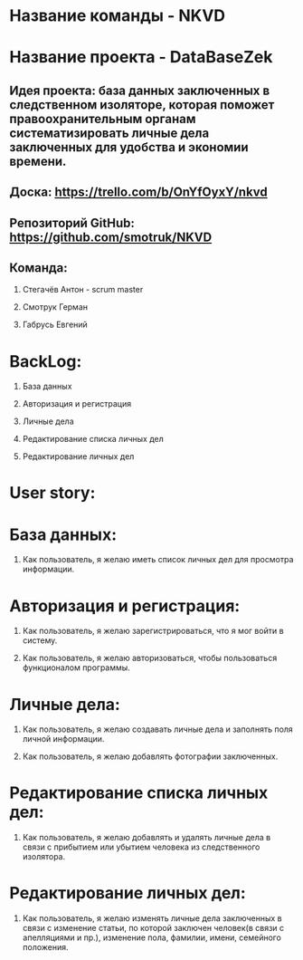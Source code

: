 # Название команды - NKVD

# Название проекта - DataBaseZek

## Идея проекта: база данных заключенных в следственном изоляторе, которая поможет правоохранительным органам систематизировать личные дела заключенных для удобства и экономии времени.

## Доска: https://trello.com/b/OnYfOyxY/nkvd

## Репозиторий GitHub: https://github.com/smotruk/NKVD

## Команда:

1. Стегачёв Антон - scrum master

2. Смотрук Герман

3. Габрусь Евгений

# BackLog:

1. База данных

2. Авторизация и регистрация

3. Личные дела

4. Редактирование списка личных дел

5. Редактирование личных дел

# User story:

# База данных:

1. Как пользователь, я желаю иметь список личных дел для просмотра информации.

# Авторизация и регистрация:

1. Как пользователь, я желаю зарегистрироваться, что я мог войти в систему.

2. Как пользователь, я желаю авторизоваться, чтобы пользоваться функционалом программы.

# Личные дела:

1. Как пользователь, я желаю создавать личные дела и заполнять поля личной информации.

2. Как пользователь, я желаю добавлять фотографии заключенных.

# Редактирование списка личных дел:

1. Как пользователь, я желаю добавлять и удалять личные дела в связи с прибытием или убытием человека из следственного изолятора.

# Редактирование личных дел:

1. Как пользователь, я желаю изменять личные дела заключенных в связи с изменение статьи, по которой заключен человек(в связи с апелляциями и пр.), изменение пола, фамилии, имени, семейного положения.

